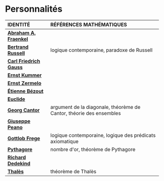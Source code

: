 # Personnalités

|IDENTITÉ|RÉFÉRENCES MATHÉMATIQUES|
|:--|:--|
|[**Abraham A. Fraenkel**](https://fr.wikipedia.org/wiki/Abraham_Adolf_Fraenkel)||
|[**Bertrand Russell**](https://fr.wikipedia.org/wiki/Bertrand_Russell)|logique contemporaine, paradoxe de Russell|
|[**Carl Friedrich Gauss**](https://fr.wikipedia.org/wiki/Carl_Friedrich_Gauss)||
|[**Ernst Kummer**](https://fr.wikipedia.org/wiki/Ernst_Kummer)||
|[**Ernst Zermelo**](https://fr.wikipedia.org/wiki/Ernst_Zermelo)||
|[**Étienne Bézout**](https://fr.wikipedia.org/wiki/%C3%89tienne_B%C3%A9zout)||
|[**Euclide**](https://fr.wikipedia.org/wiki/Euclide)||
|[**Georg Cantor**](https://fr.wikipedia.org/wiki/Georg_Cantor)|argument de la diagonale, théorème de Cantor, théorie des ensembles|
|[**Giuseppe Peano**](https://fr.wikipedia.org/wiki/Giuseppe_Peano)||
|[**Gottlob Frege**](https://fr.wikipedia.org/wiki/Gottlob_Frege)|logique contemporaine, logique des prédicats axiomatique|
|[**Pythagore**](https://fr.wikipedia.org/wiki/Pythagore)|nombre d'or, théorème de Pythagore|
|[**Richard Dedekind**](https://fr.wikipedia.org/wiki/Richard_Dedekind)||
|[**Thalès**](https://fr.wikipedia.org/wiki/Thal%C3%A8s)|théorème de Thalès|
